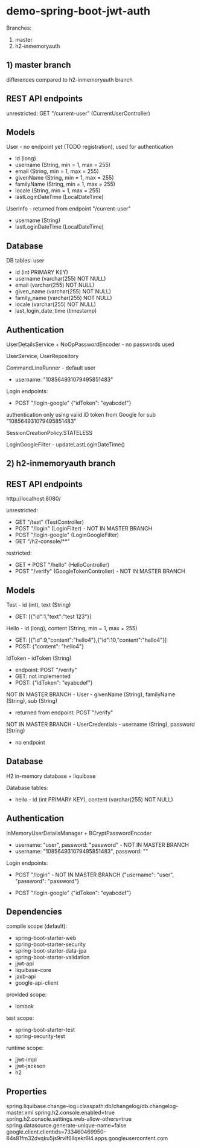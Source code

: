 # demo-spring-boot-jwt-auth
Branches:
1) master
2) h2-inmemoryauth

## 1) master branch
differences compared to h2-inmemoryauth branch
## REST API endpoints

unrestricted:
GET "/current-user" (CurrentUserController)

## Models

User - no endpoint yet (TODO registration), used for authentication
- id (long)
- username (String, min = 1, max = 255)
- email (String, min = 1, max = 255)
- givenName (String, min = 1, max = 255)
- familyName (String, min = 1, max = 255)
- locale (String, min = 1, max = 255)
- lastLoginDateTime (LocalDateTime)

UserInfo - returned from endpoint "/current-user"
- username (String)
- lastLoginDateTime (LocalDateTime)

## Database

DB tables: user
- id (int PRIMARY KEY)
- username (varchar(255) NOT NULL)
- email (varchar(255) NOT NULL)
- given_name (varchar(255) NOT NULL)
- family_name (varchar(255) NOT NULL)
- locale (varchar(255) NOT NULL)
- last_login_date_time (timestamp)

## Authentication

UserDetailsService + NoOpPasswordEncoder - no passwords used

UserService, UserRepository

CommandLineRunner - default user

- username: "108564931079495851483"

Login endpoints:
- POST "/login-google"
{"idToken": "eyabcdef"}

authentication only using valid ID token from Google for sub "108564931079495851483"

SessionCreationPolicy.STATELESS

LoginGoogleFilter - updateLastLoginDateTime()

## 2) h2-inmemoryauth branch

## REST API endpoints
http://localhost:8080/

unrestricted:
- GET "/test" (TestController)
- POST "/login" (LoginFilter) - NOT IN MASTER BRANCH
- POST "/login-google" (LoginGoogleFilter)
- GET "/h2-console/**"

restricted:
- GET + POST "/hello" (HelloController)
- POST "/verify" (GoogleTokenController) - NOT IN MASTER BRANCH

## Models

Test - id (int), text (String)
- GET: [{"id":1,"text":"test 123"}]

Hello - id (long), content (String, min = 1, max = 255)
- GET: [{"id":9,"content":"hello4"},{"id":10,"content":"hello4"}]
- POST: {"content": "hello4"}

IdToken - idToken (String)
- endpoint: POST "/verify"
- GET: not implemented
- POST: {"idToken": "eyabcdef"}

NOT IN MASTER BRANCH - User - givenName (String), familyName (String), sub (String)
- returned from endpoint: POST "/verify"

NOT IN MASTER BRANCH - UserCredentials - username (String), password (String)
- no endpoint

## Database

H2 in-memory database + liquibase

Database tables:
- hello - id (int PRIMARY KEY), content (varchar(255) NOT NULL)

## Authentication

InMemoryUserDetailsManager + BCryptPasswordEncoder
- username: "user", password: "password" - NOT IN MASTER BRANCH
- username: "108564931079495851483", password: ""

Login endpoints:
- POST "/login" - NOT IN MASTER BRANCH
{"username": "user", "password": "password"}

- POST "/login-google"
{"idToken": "eyabcdef"}

## Dependencies

compile scope (default):
- spring-boot-starter-web
- spring-boot-starter-security
- spring-boot-starter-data-jpa
- spring-boot-starter-validation
- jjwt-api
- liquibase-core
- jaxb-api
- google-api-client

provided scope:
- lombok

test scope:
- spring-boot-starter-test
- spring-security-test

runtime scope:
- jjwt-impl
- jjwt-jackson
- h2

## Properties

spring.liquibase.change-log=classpath:db/changelog/db.changelog-master.xml
spring.h2.console.enabled=true
spring.h2.console.settings.web-allow-others=true
spring.datasource.generate-unique-name=false
google.client.clientids=733460469950-84s81fm32dvqku5js9rvlf6llqekr6l4.apps.googleusercontent.com
